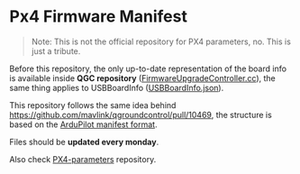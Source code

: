 # Px4 Firmware Manifest 

> Note: This is not the official repository for PX4 parameters, no. This is just a tribute.

Before this repository, the only up-to-date representation of the board info is available inside **QGC repository** ([FirmwareUpgradeController.cc](\https://github.com/mavlink/qgroundcontrol/blob/780bd28a89b114083e02c87cfafcd35decddebd8/src/VehicleSetup/FirmwareUpgradeController.cc#L41)),
the same thing applies to USBBoardInfo ([USBBoardInfo.json](https://github.com/mavlink/qgroundcontrol/blob/780bd28a89b114083e02c87cfafcd35decddebd8/src/Comms/USBBoardInfo.json)).

This repository follows the same idea behind https://github.com/mavlink/qgroundcontrol/pull/10469, the structure is based on the [ArduPilot manifest format](https://firmware.ardupilot.org/manifest.json).

Files should be **updated every monday**.

Also check [PX4-parameters](https://github.com/patrickelectric/) repository.
